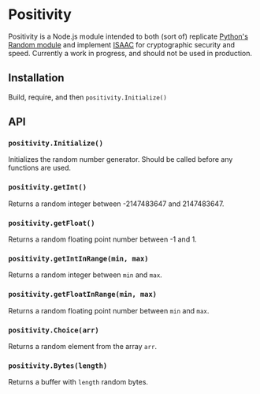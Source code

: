 # Positivity
Positivity is a Node.js module intended to both (sort of) replicate [Python's Random module](https://docs.python.org/3/library/random.html) and implement [ISAAC](http://burtleburtle.net/bob/rand/isaacafa.html) for cryptographic security and speed. Currently a work in progress, and should not be used in production.

## Installation
Build, require, and then `positivity.Initialize()`

## API

### `positivity.Initialize()`
Initializes the random number generator. Should be called before any functions are used.

### `positivity.getInt()`
Returns a random integer between -2147483647 and 2147483647.

### `positivity.getFloat()`
Returns a random floating point number between -1 and 1.

### `positivity.getIntInRange(min, max)`
Returns a random integer between `min` and `max`.

### `positivity.getFloatInRange(min, max)`
Returns a random floating point number between `min` and `max`.

### `positivity.Choice(arr)`
Returns a random element from the array `arr`.

### `positivity.Bytes(length)`
Returns a buffer with `length` random bytes.

